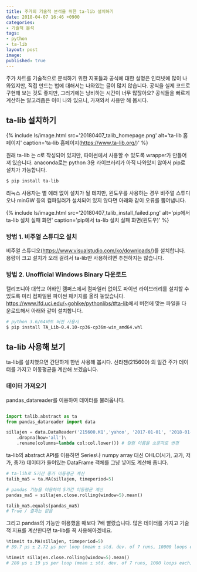 ```yaml
---
title: 주가의 기술적 분석을 위한 ta-lib 설치하기
date: 2018-04-07 16:46 +0900
categories:
- 기술적 분석
tags:
- python
- ta-lib
layout: post
image: 
published: true
---
```



주가 차트를 기술적으로 분석하기 위한 지표들과 공식에 대한 설명은 인터넷에 많이 나와있지만, 직접 만드는 법에 대해서는 나와있는 글이 많지 않습니다. 공식을 실제 코드로 구현해 보는 것도 좋지만, 그러기에는 낭비하는 시간이 너무 많잖아요? 공식들을 빠르게 계산하는 알고리즘은 이미 나와 있으니, 가져와서 사용만 해 봅시다.

## ta-lib 설치하기

{% include ls/image.html
   src='20180407_talib_homepage.png'
   alt='ta-lib 홈페이지'
   caption='ta-lib 홈페이지(<a href="https://www.ta-lib.org/">https://www.ta-lib.org/</a>)' %}

원래 ta-lib 는 c로 작성되어 있지만, 파이썬에서 사용할 수 있도록 wrapper가 만들어져 있습니다. anaconda로는 python 3용 라이브러리가 아직 나와있지 않아서 pip로 설치가 가능합니다.

```bash
$ pip install ta-lib
```

리눅스 사용자는 별 에러 없이 설치가 될 테지만, 윈도우를 사용하는 경우 비주얼 스튜디오나 minGW 등의 컴파일러가 설치되어 있지 않다면 아래와 같이 오류를 뿜어냅니다.

{% include ls/image.html
   src='20180407_talib_install_failed.png'
   alt='pip에서 ta-lib 설치 실패 화면'
   caption='pip에서 ta-lib 설치 실패 화면(윈도우)' %}

### 방법 1. 비주얼 스튜디오 설치

비주얼 스튜디오(<https://www.visualstudio.com/ko/downloads/>)를 설치합니다. 용량이 크고 설치가 오래 걸려서 ta-lib만 사용하려면 추천하지는 않습니다.

### 방법 2. Unofficial Windows Binary 다운로드

캘리포니아 대학교 어바인 캠퍼스에서 컴파일러 없이도 파이썬 라이브러리를 설치할 수 있도록 미리 컴파일된 파이썬 패키지를 올려 놓았습니다. <https://www.lfd.uci.edu/~gohlke/pythonlibs/#ta-lib>에서 버전에 맞는 파일을 다운로드해서 아래와 같이 설치합니다.

```bash
# python 3.6/64비트 버전 사용시
$ pip install TA_Lib-0.4.10-cp36-cp36m-win_amd64.whl
```

## ta-lib 사용해 보기

ta-lib를 설치했으면 간단하게 한번 사용해 봅시다. 신라젠(215600) 의 일간 주가 데이터를 가지고 이동평균을 계산해 보겠습니다.

### 데이터 가져오기

pandas_datareader를 이용하여 데이터를 불러옵니다. 

```python

import talib.abstract as ta
from pandas_datareader import data

sillajen = data.DataReader('215600.KQ','yahoo', '2017-01-01', '2018-01-31')\
    .dropna(how='all')\
    .rename(columns=lambda col:col.lower()) # 컬럼 이름을 소문자로 변경
```

ta-lib의 abstract API를 이용하면 Series나 numpy array 대신 OHLC(시가, 고가, 저가, 종가) 데이터가 들어있는 DataFrame 객체를 그냥 넣어도 계산해 줍니다.

```python
# ta-lib로 5기간 종가 이동평균 계산
talib_ma5 = ta.MA(sillajen, timeperiod=5)

# pandas 기능을 이용하여 5기간 이동평균 계산
pandas_ma5 = sillajen.close.rolling(window=5).mean() 

talib_ma5.equals(pandas_ma5)
# True / 결과는 같음  
```

그리고 pandas의 기능만 이용했을 때보다 7배 빨랐습니다. 많은 데이터를 가지고 기술적 지표를 계산한다면 ta-lib를 꼭 사용해아겠네요.

```python
%timeit ta.MA(sillajen, timeperiod=5)
# 39.7 µs ± 2.72 µs per loop (mean ± std. dev. of 7 runs, 10000 loops each)

%timeit sillajen.close.rolling(window=5).mean()
# 280 µs ± 19 µs per loop (mean ± std. dev. of 7 runs, 1000 loops each)
```

